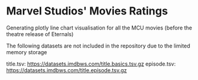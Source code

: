 # Marvel Studios' Movies Ratings

Generating plotly line chart visualisation for all the MCU movies (before the theatre release of Eternals)

The following datasets are not included in the repository due to the limited memory storage

title.tsv: https://datasets.imdbws.com/title.basics.tsv.gz
episode.tsv: https://datasets.imdbws.com/title.episode.tsv.gz
